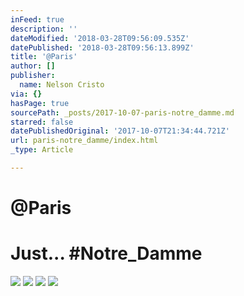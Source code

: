 ```yaml
---
inFeed: true
description: ''
dateModified: '2018-03-28T09:56:09.535Z'
datePublished: '2018-03-28T09:56:13.899Z'
title: '@Paris'
author: []
publisher:
  name: Nelson Cristo
via: {}
hasPage: true
sourcePath: _posts/2017-10-07-paris-notre_damme.md
starred: false
datePublishedOriginal: '2017-10-07T21:34:44.721Z'
url: paris-notre_damme/index.html
_type: Article

---
```

# @Paris

# Just... \#Notre\_Damme
![](https://the-grid-user-content.s3-us-west-2.amazonaws.com/e98860c7-c916-44a6-b263-59fd20eaf5c5.jpg)
![](https://the-grid-user-content.s3-us-west-2.amazonaws.com/85a05767-6b53-4dbc-b724-2d322da81586.jpg)
![](https://the-grid-user-content.s3-us-west-2.amazonaws.com/3dbbdefb-c3c3-44f1-a9ab-7a483aa50bc8.jpg)
![](https://the-grid-user-content.s3-us-west-2.amazonaws.com/38a967e6-79f7-4b15-968e-0b825786f0f6.jpg)